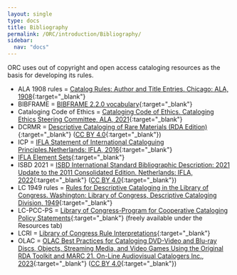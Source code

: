 ```yaml
---
layout: single
type: docs
title: Bibliography
permalink: /ORC/introduction/Bibliography/
sidebar:
  nav: "docs"
---
```


ORC uses out of copyright and open access cataloging resources as the basis for developing its rules.

* ALA 1908 rules = [Catalog Rules: Author and Title Entries. Chicago: ALA, 1908](https://babel.hathitrust.org/cgi/pt?id=mdp.39015033881775&view=1up&seq=5){:target="_blank"}
* BIBFRAME = [BIBFRAME 2.2.0 vocabulary](https://id.loc.gov/ontologies/bibframe.html){:target="_blank"}
* Cataloging Code of Ethics = [Cataloging Code of Ethics. Cataloging Ethics Steering Committee, ALA, 2021](https://alair.ala.org/server/api/core/bitstreams/9923a196-d345-4244-a07c-19450965f167/content){:target="_blank"}
* DCRMR = [Descriptive Cataloging of Rare Materials (RDA Edition)](https://bsc.rbms.info/DCRMR/){:target="_blank"} ([CC BY 4.0](https://creativecommons.org/licenses/by/4.0/){:target="_blank"})
* ICP = [IFLA Statement of International Cataloguing Principles.Netherlands: IFLA, 2016](https://www.ifla.org/wp-content/uploads/2019/05/assets/cataloguing/icp/icp_2016-en.pdf){:target="_blank"}
* [IFLA Element Sets](https://www.iflastandards.info/isbd/elements){:target="_blank"}
* ISBD 2021 = [ISBD International Standard Bibliographic Description: 2021 Update to the 2011 Consolidated Edition. Netherlands: IFLA, 2022](https://repository.ifla.org/server/api/core/bitstreams/202c522c-82e9-41ae-ab7c-d7227070142c/content){:target="_blank"} ([CC BY 4.0](https://creativecommons.org/licenses/by/4.0/){:target="_blank"})
* LC 1949 rules = [Rules for Descriptive Cataloging in the Library of Congress. Washington: Library of Congress, Descriptive Cataloging Division, 1949](https://babel.hathitrust.org/cgi/pt?id=mdp.39015030341799&view=1up&seq=7){:target="_blank"}
* LC-PCC-PS = [Library of Congress-Program for Cooperative Cataloging Policy Statements](https://original.rdatoolkit.org){:target="_blank"} (freely available under the Resources tab)
* LCRI = [Library of Congress Rule Interpretations](https://www.loc.gov/cds/PDFdownloads/csb/CSB_113.pdf){:target="_blank"}
* OLAC = [OLAC Best Practices for Cataloging DVD-Video and Blu-ray Discs, Objects, Streaming Media, and Video Games Using the Original RDA Toolkit and MARC 21. On-Line Audiovisual Catalogers Inc., 2023](https://cornerstone.lib.mnsu.edu/cgi/viewcontent.cgi?article=1027&context=olac-publications){:target="_blank"} ([CC BY 4.0](https://creativecommons.org/licenses/by/4.0/){:target="_blank"})
